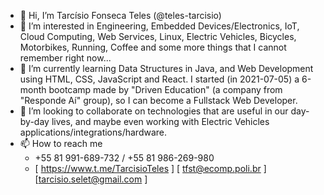 - 👋 Hi, I’m Tarcísio Fonseca Teles (@teles-tarcisio)
- 👀 I’m interested in Engineering, Embedded Devices/Electronics, IoT, Cloud Computing, Web Services, Linux, Electric Vehicles, Bicycles, Motorbikes, Running, Coffee and some more things that I cannot remember right now...
- 🌱 I’m currently learning Data Structures in Java, and Web Development using HTML, CSS, JavaScript and React. I started (in 2021-07-05) a 6-month bootcamp made by "Driven Education" (a company from "Responde Aí" group), so I can become a Fullstack Web Developer.
- 💞️ I’m looking to collaborate on technologies that are useful in our day-by-day lives,
    and maybe even working with Electric Vehicles applications/integrations/hardware.
- 📫 How to reach me
    * +55 81 991-689-732 / +55 81 986-269-980
    * [ https://www.t.me/TarcisioTeles ] [ tfst@ecomp.poli.br ] [tarcisio.selet@gmail.com ]

<!---
teles-tarcisio/teles-tarcisio is a ✨ special ✨ repository because its `README.md` (this file) appears on your GitHub profile.
You can click the Preview link to take a look at your changes.
--->
